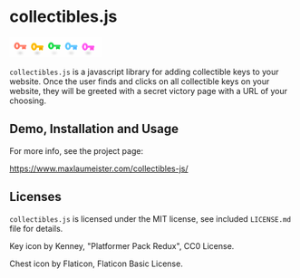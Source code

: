 # collectibles.js

![preview](keys-ani-demo.gif)

`collectibles.js` is a javascript library for adding collectible keys to your website. Once the user finds and clicks on all collectible keys on your website, they will be greeted with a secret victory page with a URL of your choosing.

## Demo, Installation and Usage

For more info, see the project page:

https://www.maxlaumeister.com/collectibles-js/

## Licenses

`collectibles.js` is licensed under the MIT license, see included `LICENSE.md` file for details.

Key icon by Kenney, "Platformer Pack Redux", CC0 License.

Chest icon by Flaticon, Flaticon Basic License.
